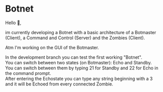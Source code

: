 # Botnet
Hello 👋, <br/>

im currently developing a Botnet with a basic architecture of a Botmaster (Client), 
a Command and Control (Server) and the Zombies (Client).

Atm I'm working on the GUI of the Botmaster.

In the development branch you can test the first working "Botnet".<br/>
You can switch between two states (on Botmaster): Echo and Standby.<br/>
You can switch between them by typing 21 for Standby and 22 for Echo in the command prompt.<br/>
After entering the Echostate you can type any string beginning with a 3 <br/>
and it will be Echoed from every connected Zombie.
